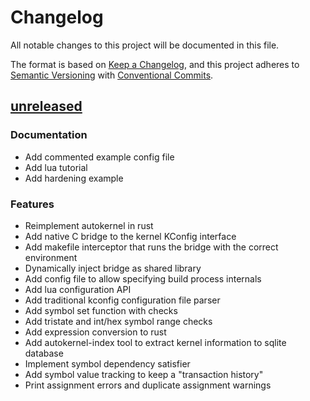 # Changelog

All notable changes to this project will be documented in this file.

The format is based on [Keep a Changelog](https://keepachangelog.com/en/1.0.0/),
and this project adheres to [Semantic Versioning](https://semver.org/spec/v2.0.0.html) with [Conventional Commits](https://www.conventionalcommits.org/en/v1.0.0/).

## [unreleased]

### Documentation

- Add commented example config file
- Add lua tutorial
- Add hardening example

### Features

- Reimplement autokernel in rust
- Add native C bridge to the kernel KConfig interface
- Add makefile interceptor that runs the bridge with the correct environment
- Dynamically inject bridge as shared library
- Add config file to allow specifying build process internals
- Add lua configuration API
- Add traditional kconfig configuration file parser
- Add symbol set function with checks
- Add tristate and int/hex symbol range checks
- Add expression conversion to rust
- Add autokernel-index tool to extract kernel information to sqlite database
- Implement symbol dependency satisfier
- Add symbol value tracking to keep a "transaction history"
- Print assignment errors and duplicate assignment warnings

[unreleased]: https://github.com/oddlama/autokernel/compare/v0.1.0...HEAD
[0.1.0]: https://github.com/oddlama/autokernel/releases/tag/v0.1.0
